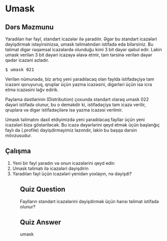 # Umask

## Dərs Məzmunu

Yaradılan hər fayl, standart icazələr ilə yaradılır. Əgər bu standart icazələri dəyişdirmək istəyirsinizsə, umask təlimatından istifadə edə bilərsiniz.
Bu təlimat digər rəqəmsal icazələrdə olunduğu kimi 3 bit dəyər qəbul edir.
Lakin umask verilən 3 bit dəyəri icazəyə əlavə etmir, tam tərsinə verilən dəyər qədər icazəni azladır. 

<pre>$ umask 021</pre>

Verilən nümunədə, biz artıq yeni yaradılacaq olan faylda istifadəçiyə tam icazəni qoruyuruq, qruplar üçün yazma icazəsini, digərləri üçün isə icra etmə icazəsini ləğv edirik.

Paylama dəstlərinin (Distribution) çoxunda standart olaraq umask 022 dəyəri istifadə olunur, 
bu o deməkdir ki, istifadəçiyə tam icazə verilir, qruplara və digər istifadəçilərə isə yazma icazəsi verilmir.

Umask təlimatını daxil etdiyimizdə yeni yaradılacaq fayllar üçün yeni icazələri bizə göstəriləcək.
Bu icazə dəyərlərini qeyd etmək üçün başlanğıç faylı da (.profile) dəyişdirməyimiz lazımdır, lakin bu başqa dərsin mövzusudur.  


## Çalışma

<ol>
<li>Yeni bir fayl yaradın və onun icazələrini qeyd edin</li>
<li>Umask təlimatı ilə icazələri dəyişdirin</li>
<li>Yaradılan fayl üçün icazələri yenidən yoxlayın, nə dəyişdi?</li>
<ol>

## Quiz Question

Faylların standart icazələrini dəyişdirmək üçün hansı təlimat istifadə olunur?

## Quiz Answer

umask
